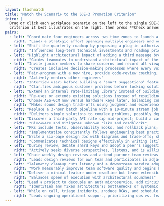 ```yaml
---
layout: flashmatch
title: "Match the Scenario to the SDE-3 Promotion Criterion"
intro: |
  Drag or click each workplace scenario on the left to the single SDE‑3 promotion
  criterion it best illustrates on the right, then press **Check answers**.
pairs:
  - left: "Coordinate four engineers across two time zones to launch a new subscription‑billing service; own the overall design doc and delegate component designs"
    right: "Leads a strategic effort spanning multiple engineers and owns the design"
  - left: "Shift the quarterly roadmap by proposing a plug‑in authorization layer for future partners"
    right: "Influences long‑term technical investments and roadmap priorities"
  - left: "Highlight architectural impact of adding a third message broker and suggest reusing the existing one"
    right: "Guides teammates to understand architectural impact of their decisions"
  - left: "Invite junior members to share concerns and record all viewpoints before deciding"
    right: "Creates inclusive decision‑making processes where every voice is heard"
  - left: "Pair‑program with a new hire, provide code‑review coaching, and map a ramp‑up plan"
    right: "Actively mentors other engineers"
  - left: "Interview users before building a ‘smart suggestions’ feature and redefine the problem to faster filters"
    right: "Clarifies ambiguous customer problems before locking solutions"
  - left: "Extend an internal rate‑limiting library instead of building a new one"
    right: "Re‑uses or extends existing solutions instead of rebuilding"
  - left: "Choose AES‑GCM now versus hardware keys later, balancing compliance, risk, and speed"
    right: "Makes sound design trade‑offs using judgment and experience"
  - left: "Replace a 3‑hour batch pipeline with a 10‑minute stream job, deleting 1,200 lines of legacy code"
    right: "Delivers simple solutions to complex problems, possibly deprecating code"
  - left: "Discover a third‑party API rate cap mid‑project; build a cache and negotiate higher limits"
    right: "Discovers and mitigates unknown risks and roadblocks"
  - left: "PRs include tests, observability hooks, and rollback plans; team moves to twice‑weekly releases"
    right: "Implementation consistently follows engineering best practices and enables fast, incremental delivery"
  - left: "Write a six‑page design doc with diagrams and trade‑offs; share an executive summary for non‑technical stakeholders"
    right: "Communicates technical designs effectively in writing (still learning non‑tech writing)"
  - left: "During review, debate shard keys and adopt a peer’s suggestion after open discussion"
    right: "Actively seeks diverse perspectives, listens, and is willing to change direction"
  - left: "Chair weekly design reviews and attend partner‑team reviews to align interfaces"
    right: "Leads design reviews for own team and participates in adjacent teams’ reviews"
  - left: "Telemetry cleanup cuts latency and a downstream service adopts the change"
    right: "Work measurably improves team software quality and begins benefiting related teams"
  - left: "Deliver a minimal feature under deadline but leave extensibility seams for future work"
    right: "Balances speed of execution with architectural soundness"
  - left: "Lead a project to decouple an auth microservice, add circuit breakers, and cut pager alerts by 65 %"
    right: "Identifies and fixes architectural bottlenecks or systemic support costs"
  - left: "While on call, triage incidents, produce RCAs, and schedule remediation versus feature work"
    right: "Leads ongoing operational support, prioritizing ops vs. feature trade‑offs"
---
```

